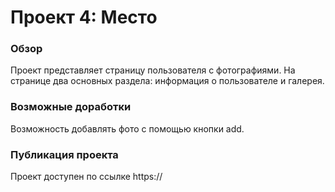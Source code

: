 # Проект 4: Место

### Обзор

Проект представляет страницу пользователя с фотографиями. На странице два основных раздела: информация о пользователе и галерея. 

### Возможные доработки

Возможность добавлять фото c помощью кнопки add.


### Публикация проекта

Проект доступен по ссылке https://
